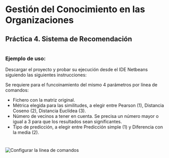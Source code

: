 # Gestión del Conocimiento en las Organizaciones
## Práctica 4. Sistema de Recomendación
#

### Ejemplo de uso:

Descargar el proyecto y probar su ejecución desde el IDE Netbeans siguiendo las siguientes instrucciones:

Se requiere para el funcoinamiento del mismo 4 parámetros por línea de comandos:
* Fichero con la matriz original.
* Métrica elegida para las similitudes, a elegir entre Pearson (1), Distancia Coseno (2), Distancia Euclídea (3).
* Número de vecinos a tener en cuenta. Se precisa un número mayor o igual a 3 para que los resultados sean significantes.
* Tipo de predicción, a elegir entre Predicción simple (1) y Diferencia con la media (2).

#


![Configurar la línea de comandos](/img/1.jpg)